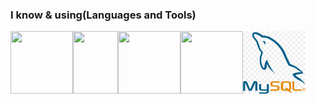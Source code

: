### I know & using(Languages and Tools)
<img src="https://user-images.githubusercontent.com/71884766/103862520-9bc38a80-5102-11eb-87bd-120535620eb5.png" width=100p height=100px><img src="https://user-images.githubusercontent.com/71884766/103863280-e7c2ff00-5103-11eb-836a-97be9c0868d3.png" width=71.5px height=100px><img src="https://cdn.iconscout.com/icon/free/png-256/javascript-2038874-1720087.png" width=100px height=100px><img src="https://encrypted-tbn0.gstatic.com/images?q=tbn:ANd9GcRGzHyBI-yMU1fhVaD6fdKdYukIESV0zHNOjw&usqp=CAU" height="100px" width="100px"><img src="https://github.com/ryosuke1256/image/blob/main/mysql.png" width=100px >
<!--
**ryosuke1256/ryosuke1256** is a ✨ _special_ ✨ repository because its `README.md` (this file) appears on your GitHub profile.

Here are some ideas to get you started:

- 🔭 I’m currently working on ...
- 🌱 I’m currently learning ...
- 👯 I’m looking to collaborate on ...
- 🤔 I’m looking for help with ...
- 💬 Ask me about ...
- 📫 How to reach me: ...
- 😄 Pronouns: ...
- ⚡ Fun fact: ...
-->
